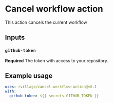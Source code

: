 # Cancel workflow action

This action cancels the current workflow

## Inputs

### `github-token`

**Required** The token with access to your repository.

## Example usage

```yml
uses: rvillage/cancel-workflow-action@v0.1
with:
  github-token: ${{ secrets.GITHUB_TOKEN }}
```
